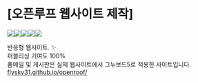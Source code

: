 <h1>[오픈루프 웹사이트 제작]</h1> 
<p style="display:flex;">
<img src="https://img.shields.io/badge/HTML5-E34F26?style=flat-square&logo=html5&logoColor=white"/> <img src="https://img.shields.io/badge/CSS3-1572B6?style=flat-square&logo=css3&logoColor=white"/> <img src="https://img.shields.io/badge/Sass-CC6699?style=flat-square&logo=Sass&logoColor=white"/> <img src="https://img.shields.io/badge/JavaScript-F7DF1E?style=flat-square&logo=javascript&logoColor=black"/> <img src="https://img.shields.io/badge/jQuery-0769AD?style=flat-square&logo=jQuery&logoColor=white"/> 
</p>

반응형 웹사이트. :sparkles: <br>
퍼블리싱 기여도 100%<br>
폼메일 및 게시판은 실제 웹사이트에서 그누보드5로 적용한 사이트입니다.<br>
<a title="https://flysky31.github.io/openroof" role="link" target="_blank" rel="noopener noreferrer nofollow" class="text-bold" href="https://flysky31.github.io/openroof/">flysky31.github.io/openroof/</a>


